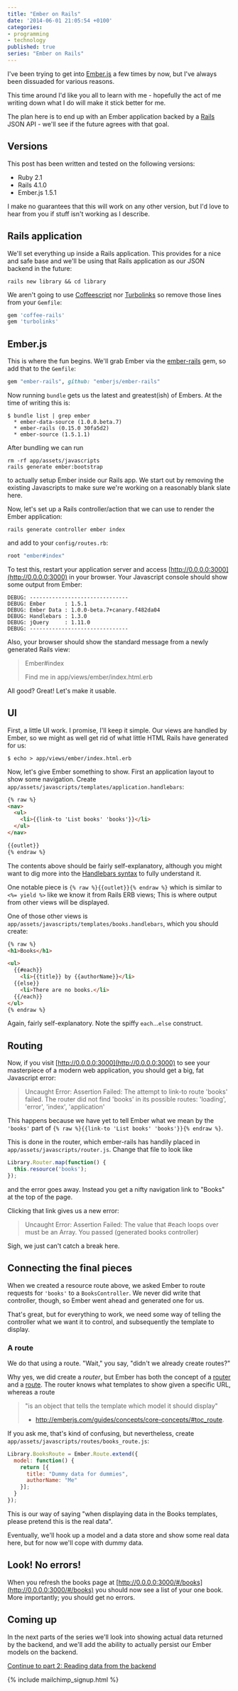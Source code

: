 ```yaml
---
title: "Ember on Rails"
date: '2014-06-01 21:05:54 +0100'
categories:
- programming
- technology
published: true
series: "Ember on Rails"
---
```


I've been trying to get into [Ember.js](http://emberjs.com/) a few times by now, but I've always been dissuaded for various reasons.

This time around I'd like you all to learn with me - hopefully the act of me writing down what I do will make it stick better for me.

The plan here is to end up with an Ember application backed by a [Rails](http://rubyonrails.org) JSON API - we'll see if the future agrees with that goal.

<!--more-->

## Versions

This post has been written and tested on the following versions:

* Ruby 2.1
* Rails 4.1.0
* Ember.js 1.5.1

I make no guarantees that this will work on any other version, but I'd love to hear from you if stuff isn't working as I describe.

## Rails application

We'll set everything up inside a Rails application. This provides for a nice and safe base and we'll be using that Rails application as our JSON backend in the future:

    rails new library && cd library

We aren't going to use [Coffeescript](http://coffeescript.org/) nor [Turbolinks](https://github.com/rails/turbolinks) so remove those lines from your `Gemfile`:

```ruby
gem 'coffee-rails'
gem 'turbolinks'
```

## Ember.js

This is where the fun begins. We'll grab Ember via the [ember-rails](https://github.com/emberjs/ember-rails) gem, so add that to the `Gemfile`:

```ruby
gem "ember-rails", github: "emberjs/ember-rails"
```

Now running `bundle` gets us the latest and greatest(ish) of Embers. At the time of writing this is:

    $ bundle list | grep ember
      * ember-data-source (1.0.0.beta.7)
      * ember-rails (0.15.0 30fa5d2)
      * ember-source (1.5.1.1)

After bundling we can run

    rm -rf app/assets/javascripts
    rails generate ember:bootstrap

to actually setup Ember inside our Rails app. We start out by removing the existing Javascripts to make sure we're working on a reasonably blank slate here.

Now, let's set up a Rails controller/action that we can use to render the Ember application:

    rails generate controller ember index

and add to your `config/routes.rb`:

```ruby
root "ember#index"
```

To test this, restart your application server and access [http://0.0.0.0:3000](http://0.0.0.0:3000) in your browser. Your Javascript console should show some output from Ember:

    DEBUG: -------------------------------
    DEBUG: Ember      : 1.5.1
    DEBUG: Ember Data : 1.0.0-beta.7+canary.f482da04
    DEBUG: Handlebars : 1.3.0
    DEBUG: jQuery     : 1.11.0
    DEBUG: -------------------------------

Also, your browser should show the standard message from a newly generated Rails view:

> Ember#index
>
> Find me in app/views/ember/index.html.erb

All good? Great! Let's make it usable.

## UI

First, a little UI work. I promise, I'll keep it simple. Our views are handled by Ember, so we might as well get rid of what little HTML Rails have generated for us:

    $ echo > app/views/ember/index.html.erb

Now, let's give Ember something to show. First an application layout to show some navigation. Create `app/assets/javascripts/templates/application.handlebars`:

```html
{% raw %}
<nav>
  <ul>
    <li>{{link-to 'List books' 'books'}}</li>
  </ul>
</nav>

{{outlet}}
{% endraw %}
```

The contents above should be fairly self-explanatory, although you might want to dig more into the [Handlebars syntax](http://handlebarsjs.com/) to fully understand it.

One notable piece is `{% raw %}{{outlet}}{% endraw %}` which is similar to `<%= yield %>` like we know it from Rails ERB views; This is where output from other views will be displayed.

One of those other views is `app/assets/javascripts/templates/books.handlebars`, which you should create:

```html
{% raw %}
<h1>Books</h1>

<ul>
  {{#each}}
    <li>{{title}} by {{authorName}}</li>
  {{else}}
    <li>There are no books.</li>
  {{/each}}
</ul>
{% endraw %}
```

Again, fairly self-explanatory. Note the spiffy `each`...`else` construct.

## Routing

Now, if you visit [http://0.0.0.0:3000](http://0.0.0.0:3000) to see your masterpiece of a modern web application, you should get a big, fat Javascript error:

> Uncaught Error: Assertion Failed: The attempt to link-to route 'books' failed. The router did not find 'books' in its possible routes: 'loading', 'error', 'index', 'application'

This happens because we have yet to tell Ember what we mean by the `'books'` part of `{% raw %}{{link-to 'List books' 'books'}}{% endraw %}`.

This is done in the router, which ember-rails has handily placed in `app/assets/javascripts/router.js`. Change that file to look like

```javascript
Library.Router.map(function() {
  this.resource('books');
});
```

and the error goes away. Instead you get a nifty navigation link to "Books" at the top of the page.

Clicking that link gives us a new error:

> Uncaught Error: Assertion Failed: The value that #each loops over must be an Array. You passed (generated books controller)

Sigh, we just can't catch a break here.

## Connecting the final pieces

When we created a resource route above, we asked Ember to route requests for `'books'` to a `BooksController`. We never did write that controller, though, so Ember went ahead and generated one for us.

That's great, but for everything to work, we need some way of telling the controller what we want it to control, and subsequently the template to display.

### A route

We do that using a route. "Wait," you say, "didn't we already create routes?"

Why yes, we did create a *router*, but Ember has both the concept of a [router](http://emberjs.com/guides/concepts/core-concepts/#toc_router) and a [route](http://emberjs.com/guides/concepts/core-concepts/#toc_route). The router knows what templates to show given a specific URL, whereas a route

> "is an object that tells the template which model it should display"
> - http://emberjs.com/guides/concepts/core-concepts/#toc_route.

If you ask me, that's kind of confusing, but nevertheless, create `app/assets/javascripts/routes/books_route.js`:

```javascript
Library.BooksRoute = Ember.Route.extend({
  model: function() {
    return [{
      title: "Dummy data for dummies",
      authorName: "Me"
    }];
  }
});
```

This is our way of saying "when displaying data in the Books templates, please pretend this is the real data".

Eventually, we'll hook up a model and a data store and show some real data here, but for now we'll cope with dummy data.


## Look! No errors!

When you refresh the books page at [http://0.0.0.0:3000/#/books](http://0.0.0.0:3000/#/books) you should now see a list of your one book. More importantly; you should get no errors.


## Coming up

In the next parts of the series we'll look into showing actual data returned by the backend, and we'll add the ability to actually persist our Ember models on the backend.

[Continue to part 2: Reading data from the backend](/journal/2014/06/01/ember_on_rails_02/)

{% include mailchimp_signup.html %}
